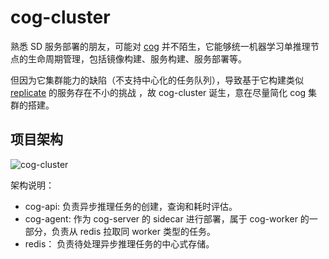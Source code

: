 # cog-cluster

熟悉 SD 服务部署的朋友，可能对 [cog](https://github.com/replicate/cog) 并不陌生，它能够统一机器学习单推理节点的生命周期管理，包括镜像构建、服务构建、服务部署等。

但因为它集群能力的缺陷（不支持中心化的任务队列），导致基于它构建类似 [replicate](https://replicate.com/) 的服务存在不小的挑战 ，故 cog-cluster 诞生，意在尽量简化 cog 集群的搭建。

## 项目架构

![cog-cluster](https://github.com/user-attachments/assets/4d777df6-232c-497d-86cb-a87abb2e88ee)

架构说明：

- cog-api: 负责异步推理任务的创建，查询和耗时评估。
- cog-agent: 作为 cog-server 的 sidecar 进行部署，属于 cog-worker 的一部分，负责从 redis 拉取同 worker 类型的任务。
- redis： 负责待处理异步推理任务的中心式存储。
